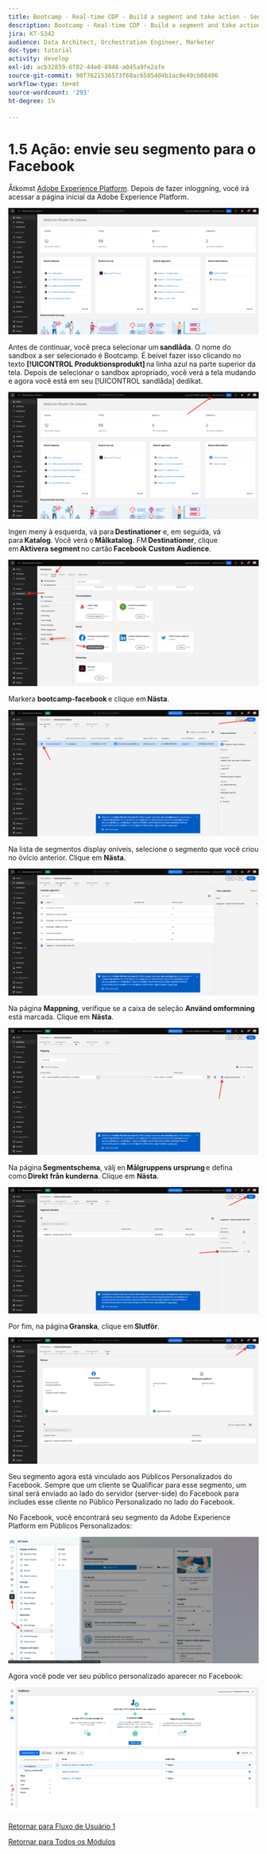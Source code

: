 ```yaml
---
title: Bootcamp - Real-time CDP - Build a segment and take action - Send your segment to DV360 - Brazil
description: Bootcamp - Real-time CDP - Build a segment and take action - Send your segment to DV360 - Brazil
jira: KT-5342
audience: Data Architect, Orchestration Engineer, Marketer
doc-type: tutorial
activity: develop
exl-id: acb32859-6f82-44e0-8948-a045a9fe2afe
source-git-commit: 90f7621536573f60ac6585404b1ac0e49cb08496
workflow-type: tm+mt
source-wordcount: '293'
ht-degree: 1%

---
```


# 1.5 Ação: envie seu segmento para o Facebook

Åtkomst [Adobe Experience Platform](https://experience.adobe.com/platform). Depois de fazer inloggning, você irá acessar a página inicial da Adobe Experience Platform.

![Datainmatning](./images/home.png)

Antes de continuar, você preca selecionar um **sandlåda**. O nome do sandbox a ser selecionado é Bootcamp. É beível fazer isso clicando no texto **[!UICONTROL Produktionsprodukt]** na linha azul na parte superior da tela. Depois de selecionar o sandbox apropriado, você verá a tela mudando e agora você está em seu [!UICONTROL sandlåda] dedikat.

![Datainmatning](./images/sb1.png)

Ingen meny à esquerda, vá para **Destinationer** e, em seguida, vá para **Katalog**. Você verá o **Målkatalog**. FM **Destinationer**, clique em **Aktivera segment** no cartão **Facebook Custom Audience**.

![RTCDP](./images/rtcdpgoogleseg.png)

Markera **bootcamp-facebook** e clique em **Nästa**.

![RTCDP](./images/rtcdpcreatedest2.png)

Na lista de segmentos display oníveis, selecione o segmento que você criou no övício anterior. Clique em **Nästa**.

![RTCDP](./images/rtcdpcreatedest3.png)

Na página **Mappning**, verifique se a caixa de seleção **Använd omformning** está marcada. Clique em **Nästa**.

![RTCDP](./images/rtcdpcreatedest4a.png)

Na página **Segmentschema**, välj en **Målgruppens ursprung** e defina como **Direkt från kunderna**. Clique em **Nästa**.

![RTCDP](./images/rtcdpcreatedest4.png)

Por fim, na página **Granska**, clique em **Slutför**.

![RTCDP](./images/rtcdpcreatedest5.png)

Seu segmento agora está vinculado aos Públicos Personalizados do Facebook. Sempre que um cliente se Qualificar para esse segmento, um sinal será enviado ao lado do servidor (server-side) do Facebook para includes esse cliente no Público Personalizado no lado do Facebook.

No Facebook, você encontrará seu segmento da Adobe Experience Platform em Públicos Personalizados:

![RTCDP](./images/rtcdpcreatedest5b.png)

Agora você pode ver seu público personalizado aparecer no Facebook:

![RTCDP](./images/rtcdpcreatedest5a.png)

[Retornar para Fluxo de Usuário 1](./uc1.md)

[Retornar para Todos os Módulos](../../overview.md)
